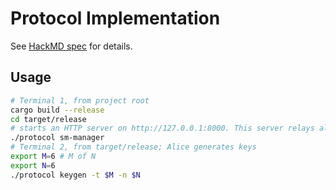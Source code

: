 # Protocol Implementation
See [HackMD spec](https://hackmd.io/kLiqrFYETOiONBYXIdqdMA?view) for details.
## Usage
```sh
# Terminal 1, from project root
cargo build --release
cd target/release
# starts an HTTP server on http://127.0.0.1:8000. This server relays all communication between nodes.
./protocol sm-manager
# Terminal 2, from target/release; Alice generates keys
export M=6 # M of N
export N=6
./protocol keygen -t $M -n $N 
```
